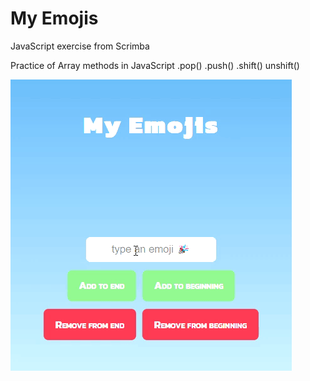 # My Emojis

JavaScript exercise from Scrimba

Practice of Array methods in JavaScript .pop() .push() .shift() unshift()

![](my-emojis.gif)
